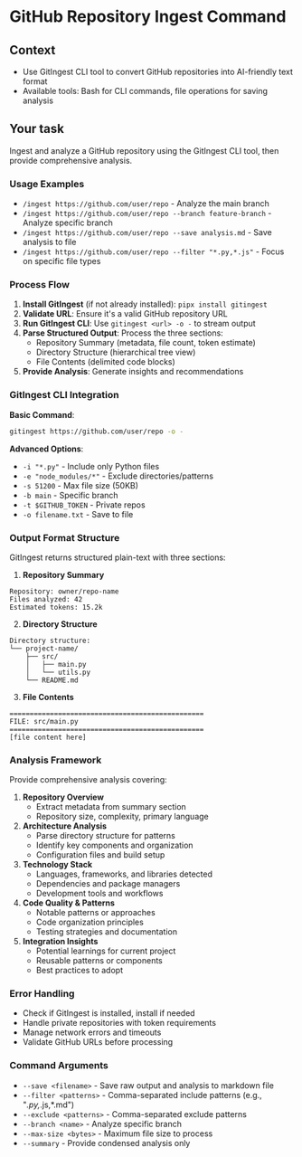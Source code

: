 # GitHub Repository Ingest Command

## Context

- Use GitIngest CLI tool to convert GitHub repositories into AI-friendly text format
- Available tools: Bash for CLI commands, file operations for saving analysis

## Your task

Ingest and analyze a GitHub repository using the GitIngest CLI tool, then provide comprehensive analysis.

### Usage Examples

- `/ingest https://github.com/user/repo` - Analyze the main branch
- `/ingest https://github.com/user/repo --branch feature-branch` - Analyze specific branch
- `/ingest https://github.com/user/repo --save analysis.md` - Save analysis to file
- `/ingest https://github.com/user/repo --filter "*.py,*.js"` - Focus on specific file types

### Process Flow

1. **Install GitIngest** (if not already installed): `pipx install gitingest`
2. **Validate URL**: Ensure it's a valid GitHub repository URL
3. **Run GitIngest CLI**: Use `gitingest <url> -o -` to stream output
4. **Parse Structured Output**: Process the three sections:
   - Repository Summary (metadata, file count, token estimate)
   - Directory Structure (hierarchical tree view)
   - File Contents (delimited code blocks)
5. **Provide Analysis**: Generate insights and recommendations

### GitIngest CLI Integration

**Basic Command**:

```bash
gitingest https://github.com/user/repo -o -
```

**Advanced Options**:

- `-i "*.py"` - Include only Python files
- `-e "node_modules/*"` - Exclude directories/patterns
- `-s 51200` - Max file size (50KB)
- `-b main` - Specific branch
- `-t $GITHUB_TOKEN` - Private repos
- `-o filename.txt` - Save to file

### Output Format Structure

GitIngest returns structured plain-text with three sections:

1. **Repository Summary**

```
Repository: owner/repo-name
Files analyzed: 42
Estimated tokens: 15.2k
```

2. **Directory Structure**

```
Directory structure:
└── project-name/
    ├── src/
    │   ├── main.py
    │   └── utils.py
    └── README.md
```

3. **File Contents**

```
================================================
FILE: src/main.py
================================================
[file content here]
```

### Analysis Framework

Provide comprehensive analysis covering:

1. **Repository Overview**
   - Extract metadata from summary section
   - Repository size, complexity, primary language
2. **Architecture Analysis**
   - Parse directory structure for patterns
   - Identify key components and organization
   - Configuration files and build setup
3. **Technology Stack**
   - Languages, frameworks, and libraries detected
   - Dependencies and package managers
   - Development tools and workflows
4. **Code Quality & Patterns**
   - Notable patterns or approaches
   - Code organization principles
   - Testing strategies and documentation
5. **Integration Insights**
   - Potential learnings for current project
   - Reusable patterns or components
   - Best practices to adopt

### Error Handling

- Check if GitIngest is installed, install if needed
- Handle private repositories with token requirements
- Manage network errors and timeouts
- Validate GitHub URLs before processing

### Command Arguments

- `--save <filename>` - Save raw output and analysis to markdown file
- `--filter <patterns>` - Comma-separated include patterns (e.g., "_.py,_.js,\*.md")
- `--exclude <patterns>` - Comma-separated exclude patterns
- `--branch <name>` - Analyze specific branch
- `--max-size <bytes>` - Maximum file size to process
- `--summary` - Provide condensed analysis only
